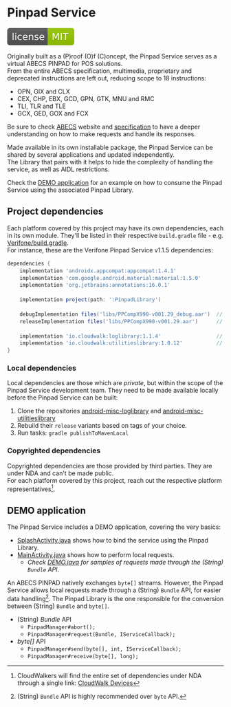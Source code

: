 # Pinpad Service

<img src="SHIELD.svg"/><br/>

Originally built as a (P)roof (O)f (C)oncept, the Pinpad Service serves as a
virtual ABECS PINPAD for POS solutions.  
From the entire ABECS specification, multimedia, proprietary and deprecated
instructions are left out, reducing scope to 18 instructions:  

- OPN, GIX and CLX
- CEX, CHP, EBX, GCD, GPN, GTK, MNU and RMC
- TLI, TLR and TLE
- GCX, GED, GOX and FCX

Be sure to check [ABECS](https://www.abecs.org.br/) website and
[specification](https://www.abecs.org.br/certificacao-funcional-dos-pinpads) to
have a deeper understanding on how to make requests and handle its responses.  

Made available in its own installable package, the Pinpad Service can be shared
by several applications and updated independently.  
The Library that pairs with it helps to hide the complexity of handling the
service, as well as AIDL restrictions.  

Check the [DEMO application](#demo-application) for an example on how to
consume the Pinpad Service using the associated Pinpad Library.  

## Project dependencies

Each platform covered by this project may have its own dependencies, each in
its own module. They'll be listed in their respective `build.gradle` file -
e.g. [Verifone/build.gradle](VerifoneService/build.gradle).  
For instance, these are the Verifone Pinpad Service v1.1.5 dependencies:  

```build.gradle
dependencies {
    implementation 'androidx.appcompat:appcompat:1.4.1'
    implementation 'com.google.android.material:material:1.5.0'
    implementation 'org.jetbrains:annotations:16.0.1'

    implementation project(path: ':PinpadLibrary')

    debugImplementation files('libs/PPCompX990-v001.29_debug.aar')  // copyrighted dependency
    releaseImplementation files('libs/PPCompX990-v001.29.aar')      // copyrighted dependency

    implementation 'io.cloudwalk:loglibrary:1.1.4'                  // local dependency
    implementation 'io.cloudwalk:utilitieslibrary:1.0.12'           // local dependency
}
```

### Local dependencies

Local dependencies are those which are _private_, but within the scope of the
Pinpad Service development team. They need to be made available locally before
the Pinpad Service can be built:  

1. Clone the repositories
   [android-misc-loglibrary](https://github.com/cloudwalk/android-misc-loglibrary)
   and [android-misc-utilitieslibrary](https://github.com/cloudwalk/android-misc-utilitieslibrary)
2. Rebuild their `release` variants based on tags of your choice.
3. Run tasks: `gradle publishToMavenLocal`

### Copyrighted dependencies

Copyrighted dependencies are those provided by third parties. They are under
NDA and can't be made public.  
For each platform covered by this project, reach out the respective platform
representatives[^1].  

[^1]: CloudWalkers will find the entire set of dependencies under NDA through a
single link: [CloudWalk Devices](https://drive.google.com/drive/folders/1KX-WcBStMcyAN9CY-LTCBJ9zlkAlfEVA)

## DEMO application

The Pinpad Service includes a DEMO application, covering the very basics:  

- [SplashActivity.java](DEMO/src/main/java/io/cloudwalk/pos/demo/presentation/SplashActivity.java)
  shows how to bind the service using the Pinpad Library.
- [MainActivity.java](DEMO/src/main/java/io/cloudwalk/pos/demo/presentation/MainActivity.java)
  shows how to perform local requests.
  - _Check [DEMO.java](DEMO/src/main/java/io/cloudwalk/pos/demo/DEMO.java) for
    samples of requests made through the (String) `Bundle` API_.

An ABECS PINPAD natively exchanges `byte[]` streams. However, the Pinpad
Service allows local requests made through a (String) `Bundle` API, for easier
data handling[^2]. The Pinpad Library is the one responsible for the conversion
between (String) `Bundle` and `byte[]`.  

[^2]: (String) `Bundle` API is highly recommended over `byte` API.

- (String) _Bundle_ API
  - `PinpadManager#abort();`
  - `PinpadManager#request(Bundle, IServiceCallback);`
- _byte[]_ API
  - `PinpadManager#send(byte[], int, IServiceCallback);`
  - `PinpadManager#receive(byte[], long);`
